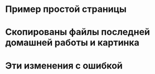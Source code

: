# Пример простой страницы
# Скопированы файлы последней домашней работы и картинка
# Эти изменения с ошибкой